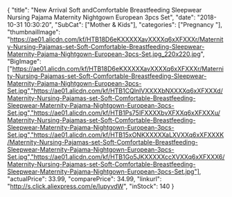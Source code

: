 {
	"title": "New Arrival Soft andComfortable Breastfeeding Sleepwear Nursing Pajama Maternity Nightgown European 3pcs Set",
	"date": "2018-10-31 10:30:20",
	"SubCat": ["Mother & Kids"],
	"categories": ["Pregnancy "],
	"thumbnailImage": "https://ae01.alicdn.com/kf/HTB18D6eKXXXXXavXXXXq6xXFXXXr/Maternity-Nursing-Pajamas-set-Soft-Comfortable-Breastfeeding-Sleepwear-Maternity-Pajama-Nightgown-European-3pcs-Set.jpg_220x220.jpg",
	"BigImage": ["https://ae01.alicdn.com/kf/HTB18D6eKXXXXXavXXXXq6xXFXXXr/Maternity-Nursing-Pajamas-set-Soft-Comfortable-Breastfeeding-Sleepwear-Maternity-Pajama-Nightgown-European-3pcs-Set.jpg","https://ae01.alicdn.com/kf/HTB1CQlnIVXXXXbNXXXXq6xXFXXXd/Maternity-Nursing-Pajamas-set-Soft-Comfortable-Breastfeeding-Sleepwear-Maternity-Pajama-Nightgown-European-3pcs-Set.jpg","https://ae01.alicdn.com/kf/HTB1Ps75IFXXXXbvXFXXq6xXFXXXu/Maternity-Nursing-Pajamas-set-Soft-Comfortable-Breastfeeding-Sleepwear-Maternity-Pajama-Nightgown-European-3pcs-Set.jpg","https://ae01.alicdn.com/kf/HTB15xONKXXXXXaLXVXXq6xXFXXXK/Maternity-Nursing-Pajamas-set-Soft-Comfortable-Breastfeeding-Sleepwear-Maternity-Pajama-Nightgown-European-3pcs-Set.jpg","https://ae01.alicdn.com/kf/HTB1Go5JKXXXXXccXVXXq6xXFXXX6/Maternity-Nursing-Pajamas-set-Soft-Comfortable-Breastfeeding-Sleepwear-Maternity-Pajama-Nightgown-European-3pcs-Set.jpg"],
	"actualPrice": 33.99,
	"comparePrice": 34.99,
	"linkurl": "http://s.click.aliexpress.com/e/IupyvdW",
	"inStock": 140
}
